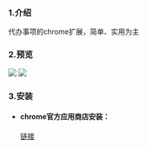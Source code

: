 ### 1.介绍
代办事项的chrome扩展，简单、实用为主
### 2.预览
![](https://github.com/github-ado/memo/blob/main/screenshot.png)
![](https://github.com/github-ado/memo/blob/main/screenshot_en.png)
### 3.安装
* #### chrome官方应用商店安装：<br> 
  [链接](https://chrome.google.com/webstore/detail/cmdmgfbahfgbdkociijmabndjclidgam)

